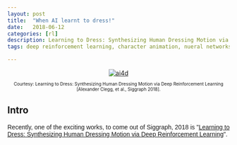 ```yaml
---
layout: post
title:  "When AI learnt to dress!"
date:   2018-06-12
categories: [rl]
description: Learning to Dress: Synthesizing Human Dressing Motion via Deep Reinforcement Learning.
tags: deep reinforcement learning, character animation, nueral networks,

---
```

<center>
            <div class="image-wrapper">
                <a class ="image-popup" href="https://nav74neet.github.io/media/blog/ai4dressing/ai4dressing.gif" title="ai4d">
                    <img src="https://nav74neet.github.io/media/blog/ai4dressing/ai4dressing.gif" alt="ai4d" align="middle">
                </a>
                <center>
                <p class="image-caption" style="font-size:10px; text-align:center;">
                    Courtesy: Learning to Dress: Synthesizing Human Dressing Motion via Deep Reinforcement Learning [Alexander Clegg, et al., Siggraph 2018].
                </p>
                </center>
            </div>
</center>

## Intro  
<p style="text-align:justify; font-family: 'Merriweather', 'Hiragino Sans GB', 'Microsoft YaHei', 'WenQuanYi Micro Hei', sans-serif;">Recently, one of the exciting works, to come out of Siggraph, 2018 is "<a href="https://www.cc.gatech.edu/~aclegg3/projects/learning-dress-synthesizing.pdf" class="md-link">Learning to Dress: Synthesizing Human Dressing Motion via Deep Reinforcement Learning</a>".</p>
<!-- <p style="text-align:justify; font-family: 'Merriweather', 'Hiragino Sans GB', 'Microsoft YaHei', 'WenQuanYi Micro Hei', sans-serif;">But the same cannot be said in the case of a walking robot. There are lots of physical constraints associated with the model and the environment the robot interacts with. This requires complex levels of control theory and accurate mathematical computations. But there's an alternative solution to the problem of bipedal walking robot - Reinforcement Learning.</p> -->
